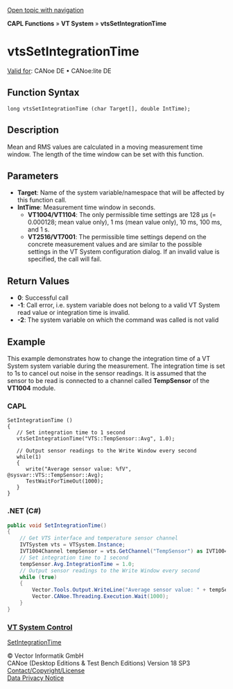 [Open topic with navigation](../../../../../CANoeDEFamily.htm#Topics/CAPLFunctions/VTSystem/Functions/CAPLfunctionVTSvtsSetIntegrationTime.md)

**CAPL Functions** » **VT System** » **vtsSetIntegrationTime**

# vtsSetIntegrationTime

[Valid for](../../../Shared/FeatureAvailability.md): CANoe DE • CANoe:lite DE

## Function Syntax

```
long vtsSetIntegrationTime (char Target[], double IntTime);
```

## Description

Mean and RMS values are calculated in a moving measurement time window. The length of the time window can be set with this function.

## Parameters

- **Target**: Name of the system variable/namespace that will be affected by this function call.
- **IntTime**: Measurement time window in seconds.  
  - **VT1004/VT1104**: The only permissible time settings are 128 µs (= 0.000128; mean value only), 1 ms (mean value only), 10 ms, 100 ms, and 1 s.
  - **VT2516/VT7001**: The permissible time settings depend on the concrete measurement values and are similar to the possible settings in the VT System configuration dialog. If an invalid value is specified, the call will fail.

## Return Values

- **0**: Successful call
- **-1**: Call error, i.e. system variable does not belong to a valid VT System read value or integration time is invalid.
- **-2**: The system variable on which the command was called is not valid

## Example

This example demonstrates how to change the integration time of a VT System system variable during the measurement. The integration time is set to 1s to cancel out noise in the sensor readings. It is assumed that the sensor to be read is connected to a channel called **TempSensor** of the **VT1004** module.

### CAPL

```capl
SetIntegrationTime ()
{
   // Set integration time to 1 second
   vtsSetIntegrationTime("VTS::TempSensor::Avg", 1.0);

   // Output sensor readings to the Write Window every second
   while(1)
   {
      write("Average sensor value: %fV", @sysvar::VTS::TempSensor::Avg);
      TestWaitForTimeOut(1000);
   }
}
```

### .NET (C#)

```csharp
public void SetIntegrationTime()
{
    // Get VTS interface and temperature sensor channel
    IVTSystem vts = VTSystem.Instance;
    IVT1004Channel tempSensor = vts.GetChannel("TempSensor") as IVT1004Channel;
    // Set integration time to 1 second
    tempSensor.Avg.IntegrationTime = 1.0;
    // Output sensor readings to the Write Window every second
    while (true)
    {
        Vector.Tools.Output.WriteLine("Average sensor value: " + tempSensor.Avg.Value.ToString() + "V");
        Vector.CANoe.Threading.Execution.Wait(1000);
    }
}
```

### [VT System Control](../../../CANoeCANalyzer/VTSystem/VTSystemControl/VTSControl.md)

[SetIntegrationTime](CAPLfunctionVTSSetIntegrationTime.md)

© Vector Informatik GmbH  
CANoe (Desktop Editions & Test Bench Editions) Version 18 SP3  
[Contact/Copyright/License](../../../Shared/ContactCopyrightLicense.md)  
[Data Privacy Notice](https://www.vector.com/int/en/company/get-info/privacy-policy/)

